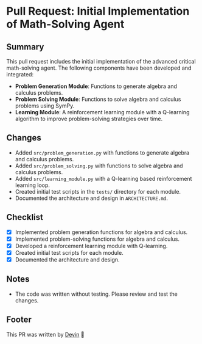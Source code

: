 # Pull Request: Initial Implementation of Math-Solving Agent

## Summary
This pull request includes the initial implementation of the advanced critical math-solving agent. The following components have been developed and integrated:

- **Problem Generation Module**: Functions to generate algebra and calculus problems.
- **Problem Solving Module**: Functions to solve algebra and calculus problems using SymPy.
- **Learning Module**: A reinforcement learning module with a Q-learning algorithm to improve problem-solving strategies over time.

## Changes
- Added `src/problem_generation.py` with functions to generate algebra and calculus problems.
- Added `src/problem_solving.py` with functions to solve algebra and calculus problems.
- Added `src/learning_module.py` with a Q-learning based reinforcement learning loop.
- Created initial test scripts in the `tests/` directory for each module.
- Documented the architecture and design in `ARCHITECTURE.md`.

## Checklist
- [x] Implemented problem generation functions for algebra and calculus.
- [x] Implemented problem-solving functions for algebra and calculus.
- [x] Developed a reinforcement learning module with Q-learning.
- [x] Created initial test scripts for each module.
- [x] Documented the architecture and design.

## Notes
- The code was written without testing. Please review and test the changes.

## Footer
This PR was written by [Devin](https://devin.ai/) :angel:
